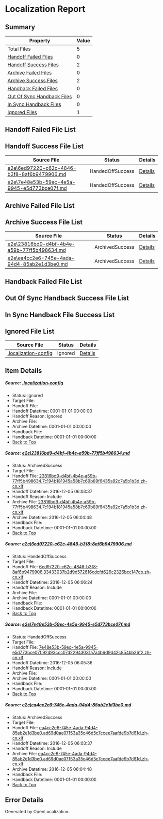 # <a name='report-top'></a> Localization Report

## Summary
 Property | Value 
 -------- | ----- 
 Total Files | 5
[ Handoff Failed Files ](#handoff-failed-list)| 0
[ Handoff Success Files ](#handoff-success-list)| 2
[ Archive Failed Files ](#archive-failed-list)| 0
[ Archive Success Files ](#archive-success-list)| 2
[ Handback Failed Files ](#handback-failed-list)| 0
[ Out Of Sync Handback Files ](#outofsync-handback-success-list)| 0
[ In Sync Handback Files ](#insync-handback-success-list)| 0
[ Ignored Files ](#ignored-list)| 1

## <a name='handoff-failed-list'></a> Handoff Failed File List

## <a name='handoff-success-list'></a> Handoff Success File List
 Source File | Status | Details 
 ----------- | ------ | ------- 
 [e2e\6ed97220-c62c-4846-b3f8-8af6b9479906.md](https://github.com/OpenLocalizationTestOrg/ol-test0/blob/8357d062c2399b7a8c182bdc1090023c4c6be12d/e2e/6ed97220-c62c-4846-b3f8-8af6b9479906.md) | HandedOffSuccess | [Details](#ef05ebc9f6f2ccdebe0efa5b920698f1c4e0eb372)
 [e2e\7e48e53b-59ec-4e5a-9945-e5d773bce07f.md](https://github.com/OpenLocalizationTestOrg/ol-test0/blob/fe78e34329c1fc8142756c58b4c17658f3891f85/e2e/7e48e53b-59ec-4e5a-9945-e5d773bce07f.md) | HandedOffSuccess | [Details](#625b61da9c602e171bb73bc65b81582737a871143)

## <a name='archive-failed-list'></a> Archive Failed File List

## <a name='archive-success-list'></a> Archive Success File List
 Source File | Status | Details 
 ----------- | ------ | ------- 
 [e2e\23816bd9-d4bf-4b4e-a59b-77ff5b498634.md](https://github.com/OpenLocalizationTestOrg/ol-test0/blob/69981da9f896b01d4c15122cce124ab89421012c/e2e/23816bd9-d4bf-4b4e-a59b-77ff5b498634.md) | ArchivedSuccess | [Details](#50fe055aa9ae46615add6194af3266f995df730b1)
 [e2e\ea4cc2e6-745e-4ada-94d4-85ab2e1d3be0.md](https://github.com/OpenLocalizationTestOrg/ol-test0/blob/69981da9f896b01d4c15122cce124ab89421012c/e2e/ea4cc2e6-745e-4ada-94d4-85ab2e1d3be0.md) | ArchivedSuccess | [Details](#c22267a4676fc16a9d72e17ba85b47cc76ae73b04)

## <a name='handback-failed-list'></a> Handback Failed File List

## <a name='outofsync-handback-success-list'></a> Out Of Sync Handback Success File List

## <a name='insync-handback-success-list'></a> In Sync Handback File Success List

## <a name='ignored-list'></a> Ignored File List
 Source File | Status | Details 
 ----------- | ------ | ------- 
 [.localization-config](https://github.com/OpenLocalizationTestOrg/ol-test0/blob/8357d062c2399b7a8c182bdc1090023c4c6be12d/.localization-config) | Ignored | [Details](#c268a05ecaa7ec85942ed632c29928ee5bd6da8d0)

## Item Details
##### <a name='c268a05ecaa7ec85942ed632c29928ee5bd6da8d0'></a> Source: [.localization-config](https://github.com/OpenLocalizationTestOrg/ol-test0/blob/8357d062c2399b7a8c182bdc1090023c4c6be12d/.localization-config)
* Status: Ignored
* Target File: 
* Handoff File: 
* Handoff Datetime: 0001-01-01 00:00:00
* Handoff Reason: Ignored
* Archive File: 
* Archive Datetime: 0001-01-01 00:00:00
* Handback File: 
* Handback Datetime: 0001-01-01 00:00:00
* [Back to Top](#report-top)

##### <a name='50fe055aa9ae46615add6194af3266f995df730b1'></a> Source: [e2e\23816bd9-d4bf-4b4e-a59b-77ff5b498634.md](https://github.com/OpenLocalizationTestOrg/ol-test0/blob/69981da9f896b01d4c15122cce124ab89421012c/e2e/23816bd9-d4bf-4b4e-a59b-77ff5b498634.md)
* Status: ArchivedSuccess
* Target File: 
* Handoff File: [23816bd9-d4bf-4b4e-a59b-77ff5b498634.7c194b181945a58b7c69b89f6435a92c7a5b1b3d.zh-cn.xlf](https://github.com/OpenLocalizationTestOrg/ol-test0-handoff/blob/0fa1a7b4f3c7531fcab4804aa5b5524b8c944918/ol-handoff/OpenLocalizationTestOrg/ol-test0-zhcn/shujia/ht/23816bd9-d4bf-4b4e-a59b-77ff5b498634.7c194b181945a58b7c69b89f6435a92c7a5b1b3d.zh-cn.xlf)
* Handoff Datetime: 2016-12-05 06:03:37
* Handoff Reason: Include
* Archive File: [23816bd9-d4bf-4b4e-a59b-77ff5b498634.7c194b181945a58b7c69b89f6435a92c7a5b1b3d.zh-cn.xlf](https://github.com/OpenLocalizationTestOrg/ol-test0-handoff/blob/959c6be69a5c58a022facdb835496a712d1c5121/ol-archive/OpenLocalizationTestOrg/ol-test0-zhcn/shujia/ht/23816bd9-d4bf-4b4e-a59b-77ff5b498634.7c194b181945a58b7c69b89f6435a92c7a5b1b3d.zh-cn.xlf)
* Archive Datetime: 2016-12-05 06:04:48
* Handback File: 
* Handback Datetime: 0001-01-01 00:00:00
* [Back to Top](#report-top)

##### <a name='ef05ebc9f6f2ccdebe0efa5b920698f1c4e0eb372'></a> Source: [e2e\6ed97220-c62c-4846-b3f8-8af6b9479906.md](https://github.com/OpenLocalizationTestOrg/ol-test0/blob/8357d062c2399b7a8c182bdc1090023c4c6be12d/e2e/6ed97220-c62c-4846-b3f8-8af6b9479906.md)
* Status: HandedOffSuccess
* Target File: 
* Handoff File: [6ed97220-c62c-4846-b3f8-8af6b9479906.33433037b2d9d572616cdcfd626c2326bcc147cb.zh-cn.xlf](https://github.com/OpenLocalizationTestOrg/ol-test0-handoff/blob/94552acd0da97c575d5a31232f8b00d5601defa6/ol-handoff/OpenLocalizationTestOrg/ol-test0-zhcn/shujia/ht/6ed97220-c62c-4846-b3f8-8af6b9479906.33433037b2d9d572616cdcfd626c2326bcc147cb.zh-cn.xlf)
* Handoff Datetime: 2016-12-05 06:06:24
* Handoff Reason: Include
* Archive File: 
* Archive Datetime: 0001-01-01 00:00:00
* Handback File: 
* Handback Datetime: 0001-01-01 00:00:00
* [Back to Top](#report-top)

##### <a name='625b61da9c602e171bb73bc65b81582737a871143'></a> Source: [e2e\7e48e53b-59ec-4e5a-9945-e5d773bce07f.md](https://github.com/OpenLocalizationTestOrg/ol-test0/blob/fe78e34329c1fc8142756c58b4c17658f3891f85/e2e/7e48e53b-59ec-4e5a-9945-e5d773bce07f.md)
* Status: HandedOffSuccess
* Target File: 
* Handoff File: [7e48e53b-59ec-4e5a-9945-e5d773bce07f.92493ccc07d22943031a7a4b6d9d42c854bb26f2.zh-cn.xlf](https://github.com/OpenLocalizationTestOrg/ol-test0-handoff/blob/eb68af4ef64c3e4ef9be4cfeadaf86d355b13bd2/ol-handoff/OpenLocalizationTestOrg/ol-test0-zhcn/shujia/ht/7e48e53b-59ec-4e5a-9945-e5d773bce07f.92493ccc07d22943031a7a4b6d9d42c854bb26f2.zh-cn.xlf)
* Handoff Datetime: 2016-12-05 06:05:36
* Handoff Reason: Include
* Archive File: 
* Archive Datetime: 0001-01-01 00:00:00
* Handback File: 
* Handback Datetime: 0001-01-01 00:00:00
* [Back to Top](#report-top)

##### <a name='c22267a4676fc16a9d72e17ba85b47cc76ae73b04'></a> Source: [e2e\ea4cc2e6-745e-4ada-94d4-85ab2e1d3be0.md](https://github.com/OpenLocalizationTestOrg/ol-test0/blob/69981da9f896b01d4c15122cce124ab89421012c/e2e/ea4cc2e6-745e-4ada-94d4-85ab2e1d3be0.md)
* Status: ArchivedSuccess
* Target File: 
* Handoff File: [ea4cc2e6-745e-4ada-94d4-85ab2e1d3be0.ad69d0ae07153a35c46d5c7ccee7aafde9b7d61d.zh-cn.xlf](https://github.com/OpenLocalizationTestOrg/ol-test0-handoff/blob/0fa1a7b4f3c7531fcab4804aa5b5524b8c944918/ol-handoff/OpenLocalizationTestOrg/ol-test0-zhcn/shujia/ht/ea4cc2e6-745e-4ada-94d4-85ab2e1d3be0.ad69d0ae07153a35c46d5c7ccee7aafde9b7d61d.zh-cn.xlf)
* Handoff Datetime: 2016-12-05 06:03:37
* Handoff Reason: Include
* Archive File: [ea4cc2e6-745e-4ada-94d4-85ab2e1d3be0.ad69d0ae07153a35c46d5c7ccee7aafde9b7d61d.zh-cn.xlf](https://github.com/OpenLocalizationTestOrg/ol-test0-handoff/blob/959c6be69a5c58a022facdb835496a712d1c5121/ol-archive/OpenLocalizationTestOrg/ol-test0-zhcn/shujia/ht/ea4cc2e6-745e-4ada-94d4-85ab2e1d3be0.ad69d0ae07153a35c46d5c7ccee7aafde9b7d61d.zh-cn.xlf)
* Archive Datetime: 2016-12-05 06:04:48
* Handback File: 
* Handback Datetime: 0001-01-01 00:00:00
* [Back to Top](#report-top)


## Error Details

Generated by OpenLocalization.
